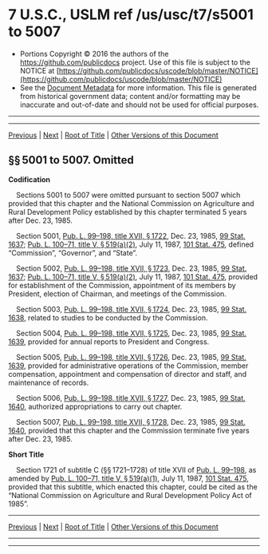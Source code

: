 ---
---

# 7 U.S.C., USLM ref /us/usc/t7/s5001 to 5007

* Portions Copyright © 2016 the authors of the https://github.com/publicdocs project.
  Use of this file is subject to the NOTICE at [https://github.com/publicdocs/uscode/blob/master/NOTICE](https://github.com/publicdocs/uscode/blob/master/NOTICE)
* See the [Document Metadata](././../../../..//README.md) for more information.
  This file is generated from historical government data; content and/or formatting may be inaccurate and out-of-date and should not be used for official purposes.

----------
----------

[Previous](./../../../..//us/usc/t7/ch81/m__us_usc_t7_ch81.md) | [Next](./../../../..//us/usc/t7/ch82/m__us_usc_t7_ch82.md) | [Root of Title](./../../../../) | [Other Versions of this Document](https://publicdocs.github.io/go/links?ns=uslm&ref=%2Fus%2Fusc%2Ft7%2Fs5001+to+5007)

## §§ 5001 to 5007. Omitted

 __Codification__ 

    Sections 5001 to 5007 were omitted pursuant to section 5007 which provided that this chapter and the National Commission on Agriculture and Rural Development Policy established by this chapter terminated 5 years after Dec. 23, 1985.

    Section 5001, [Pub. L. 99–198, title XVII, § 1722][/us/pl/99/198/s1722], Dec. 23, 1985, [99 Stat. 1637][/us/stat/99/1637]; [Pub. L. 100–71, title V, § 519(a)(2)][/us/pl/100/71/s519/a/2], July 11, 1987, [101 Stat. 475][/us/stat/101/475], defined “Commission”, “Governor”, and “State”.

    Section 5002, [Pub. L. 99–198, title XVII, § 1723][/us/pl/99/198/s1723], Dec. 23, 1985, [99 Stat. 1637][/us/stat/99/1637]; [Pub. L. 100–71, title V, § 519(a)(2)][/us/pl/100/71/s519/a/2], July 11, 1987, [101 Stat. 475][/us/stat/101/475], provided for establishment of the Commission, appointment of its members by President, election of Chairman, and meetings of the Commission.

    Section 5003, [Pub. L. 99–198, title XVII, § 1724][/us/pl/99/198/s1724], Dec. 23, 1985, [99 Stat. 1638][/us/stat/99/1638], related to studies to be conducted by the Commission.

    Section 5004, [Pub. L. 99–198, title XVII, § 1725][/us/pl/99/198/s1725], Dec. 23, 1985, [99 Stat. 1639][/us/stat/99/1639], provided for annual reports to President and Congress.

    Section 5005, [Pub. L. 99–198, title XVII, § 1726][/us/pl/99/198/s1726], Dec. 23, 1985, [99 Stat. 1639][/us/stat/99/1639], provided for administrative operations of the Commission, member compensation, appointment and compensation of director and staff, and maintenance of records.

    Section 5006, [Pub. L. 99–198, title XVII, § 1727][/us/pl/99/198/s1727], Dec. 23, 1985, [99 Stat. 1640][/us/stat/99/1640], authorized appropriations to carry out chapter.

    Section 5007, [Pub. L. 99–198, title XVII, § 1728][/us/pl/99/198/s1728], Dec. 23, 1985, [99 Stat. 1640][/us/stat/99/1640], provided that this chapter and the Commission terminate five years after Dec. 23, 1985.

 __Short Title__ 

    Section 1721 of subtitle C (§§ 1721–1728) of title XVII of [Pub. L. 99–198][/us/pl/99/198], as amended by [Pub. L. 100–71, title V, § 519(a)(1)][/us/pl/100/71/s519/a/1], July 11, 1987, [101 Stat. 475][/us/stat/101/475], provided that this subtitle, which enacted this chapter, could be cited as the “National Commission on Agriculture and Rural Development Policy Act of 1985”.

----------

[Previous](./../../../..//us/usc/t7/ch81/m__us_usc_t7_ch81.md) | [Next](./../../../..//us/usc/t7/ch82/m__us_usc_t7_ch82.md) | [Root of Title](./../../../../) | [Other Versions of this Document](https://publicdocs.github.io/go/links?ns=uslm&ref=%2Fus%2Fusc%2Ft7%2Fs5001+to+5007)

----------
----------

[/us/pl/99/198/s1722]: https://publicdocs.github.io/go/links?ns=uslm&ref=%2Fus%2Fpl%2F99%2F198%2Fs1722
[/us/stat/99/1637]: https://publicdocs.github.io/go/links?ns=uslm&ref=%2Fus%2Fstat%2F99%2F1637
[/us/pl/100/71/s519/a/2]: https://publicdocs.github.io/go/links?ns=uslm&ref=%2Fus%2Fpl%2F100%2F71%2Fs519%2Fa%2F2
[/us/stat/101/475]: https://publicdocs.github.io/go/links?ns=uslm&ref=%2Fus%2Fstat%2F101%2F475
[/us/pl/99/198/s1723]: https://publicdocs.github.io/go/links?ns=uslm&ref=%2Fus%2Fpl%2F99%2F198%2Fs1723
[/us/stat/99/1637]: https://publicdocs.github.io/go/links?ns=uslm&ref=%2Fus%2Fstat%2F99%2F1637
[/us/pl/100/71/s519/a/2]: https://publicdocs.github.io/go/links?ns=uslm&ref=%2Fus%2Fpl%2F100%2F71%2Fs519%2Fa%2F2
[/us/stat/101/475]: https://publicdocs.github.io/go/links?ns=uslm&ref=%2Fus%2Fstat%2F101%2F475
[/us/pl/99/198/s1724]: https://publicdocs.github.io/go/links?ns=uslm&ref=%2Fus%2Fpl%2F99%2F198%2Fs1724
[/us/stat/99/1638]: https://publicdocs.github.io/go/links?ns=uslm&ref=%2Fus%2Fstat%2F99%2F1638
[/us/pl/99/198/s1725]: https://publicdocs.github.io/go/links?ns=uslm&ref=%2Fus%2Fpl%2F99%2F198%2Fs1725
[/us/stat/99/1639]: https://publicdocs.github.io/go/links?ns=uslm&ref=%2Fus%2Fstat%2F99%2F1639
[/us/pl/99/198/s1726]: https://publicdocs.github.io/go/links?ns=uslm&ref=%2Fus%2Fpl%2F99%2F198%2Fs1726
[/us/stat/99/1639]: https://publicdocs.github.io/go/links?ns=uslm&ref=%2Fus%2Fstat%2F99%2F1639
[/us/pl/99/198/s1727]: https://publicdocs.github.io/go/links?ns=uslm&ref=%2Fus%2Fpl%2F99%2F198%2Fs1727
[/us/stat/99/1640]: https://publicdocs.github.io/go/links?ns=uslm&ref=%2Fus%2Fstat%2F99%2F1640
[/us/pl/99/198/s1728]: https://publicdocs.github.io/go/links?ns=uslm&ref=%2Fus%2Fpl%2F99%2F198%2Fs1728
[/us/stat/99/1640]: https://publicdocs.github.io/go/links?ns=uslm&ref=%2Fus%2Fstat%2F99%2F1640
[/us/pl/99/198]: https://publicdocs.github.io/go/links?ns=uslm&ref=%2Fus%2Fpl%2F99%2F198
[/us/pl/100/71/s519/a/1]: https://publicdocs.github.io/go/links?ns=uslm&ref=%2Fus%2Fpl%2F100%2F71%2Fs519%2Fa%2F1
[/us/stat/101/475]: https://publicdocs.github.io/go/links?ns=uslm&ref=%2Fus%2Fstat%2F101%2F475


